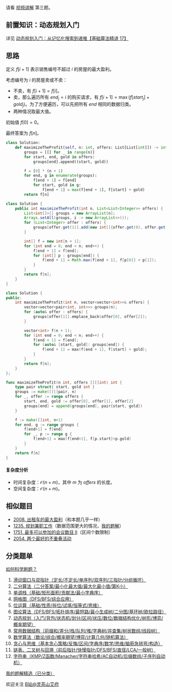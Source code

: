 请看 [视频讲解](https://www.bilibili.com/video/BV1Rx4y1f75Y/) 第三题。

## 前置知识：动态规划入门

详见 [动态规划入门：从记忆化搜索到递推【基础算法精讲 17】](https://www.bilibili.com/video/BV1Xj411K7oF/)

## 思路

定义 $f[i+1]$ 表示销售编号不超过 $i$ 的房屋的最大盈利。

考虑编号为 $i$ 的房屋卖或不卖：

- 不卖，有 $f[i+1]=f[i]$。
- 卖，那么遍历所有 $\textit{end}_j=i$ 的购买请求，有 $f[i+1] = \max (f[\textit{start}_j]+\textit{gold}_j)$。为了方便遍历，可以先把所有 $\textit{end}$ 相同的数据归类。
- 两种情况取最大值。

初始值 $f[0]=0$。

最终答案为 $f[n]$。

```py [sol-Python3]
class Solution:
    def maximizeTheProfit(self, n: int, offers: List[List[int]]) -> int:
        groups = [[] for _ in range(n)]
        for start, end, gold in offers:
            groups[end].append((start, gold))

        f = [0] * (n + 1)
        for end, g in enumerate(groups):
            f[end + 1] = f[end]
            for start, gold in g:
                f[end + 1] = max(f[end + 1], f[start] + gold)
        return f[n]
```

```java [sol-Java]
class Solution {
    public int maximizeTheProfit(int n, List<List<Integer>> offers) {
        List<int[]>[] groups = new ArrayList[n];
        Arrays.setAll(groups, i -> new ArrayList<>());
        for (List<Integer> offer : offers) {
            groups[offer.get(1)].add(new int[]{offer.get(0), offer.get(2)});
        }

        int[] f = new int[n + 1];
        for (int end = 0; end < n; end++) {
            f[end + 1] = f[end];
            for (int[] p : groups[end]) {
                f[end + 1] = Math.max(f[end + 1], f[p[0]] + p[1]);
            }
        }
        return f[n];
    }
}
```

```cpp [sol-C++]
class Solution {
public:
    int maximizeTheProfit(int n, vector<vector<int>>& offers) {
        vector<vector<pair<int, int>>> groups(n);
        for (auto& offer : offers) {
            groups[offer[1]].emplace_back(offer[0], offer[2]);
        }

        vector<int> f(n + 1);
        for (int end = 0; end < n; end++) {
            f[end + 1] = f[end];
            for (auto& [start, gold]: groups[end]) {
                f[end + 1] = max(f[end + 1], f[start] + gold);
            }
        }
        return f[n];
    }
};
```

```go [sol-Go]
func maximizeTheProfit(n int, offers [][]int) int {
	type pair struct{ start, gold int }
	groups := make([][]pair, n)
	for _, offer := range offers {
		start, end, gold := offer[0], offer[1], offer[2]
		groups[end] = append(groups[end], pair{start, gold})
	}

	f := make([]int, n+1)
	for end, g := range groups {
		f[end+1] = f[end]
		for _, p := range g {
			f[end+1] = max(f[end+1], f[p.start]+p.gold)
		}
	}
	return f[n]
}
```

#### 复杂度分析

- 时间复杂度：$\mathcal{O}(n+m)$，其中 $m$ 为 $\textit{offers}$ 的长度。
- 空间复杂度：$\mathcal{O}(n+m)$。

## 相似题目

- [2008. 出租车的最大盈利](https://leetcode.cn/problems/maximum-earnings-from-taxi/)（和本题几乎一样）
- [1235. 规划兼职工作](https://leetcode.cn/problems/maximum-profit-in-job-scheduling/)（数据范围更大的情况，[我的题解](https://leetcode.cn/problems/maximum-profit-in-job-scheduling/solution/dong-tai-gui-hua-er-fen-cha-zhao-you-hua-zkcg/)）
- [1751. 最多可以参加的会议数目 II](https://leetcode.cn/problems/maximum-number-of-events-that-can-be-attended-ii/)（区间个数限制）
- [2054. 两个最好的不重叠活动](https://leetcode.cn/problems/two-best-non-overlapping-events/)

## 分类题单

[如何科学刷题？](https://leetcode.cn/circle/discuss/RvFUtj/)

1. [滑动窗口与双指针（定长/不定长/单序列/双序列/三指针/分组循环）](https://leetcode.cn/circle/discuss/0viNMK/)
2. [二分算法（二分答案/最小化最大值/最大化最小值/第K小）](https://leetcode.cn/circle/discuss/SqopEo/)
3. [单调栈（基础/矩形面积/贡献法/最小字典序）](https://leetcode.cn/circle/discuss/9oZFK9/)
4. [网格图（DFS/BFS/综合应用）](https://leetcode.cn/circle/discuss/YiXPXW/)
5. [位运算（基础/性质/拆位/试填/恒等式/思维）](https://leetcode.cn/circle/discuss/dHn9Vk/)
6. [图论算法（DFS/BFS/拓扑排序/最短路/最小生成树/二分图/基环树/欧拉路径）](https://leetcode.cn/circle/discuss/01LUak/)
7. [动态规划（入门/背包/状态机/划分/区间/状压/数位/数据结构优化/树形/博弈/概率期望）](https://leetcode.cn/circle/discuss/tXLS3i/)
8. [常用数据结构（前缀和/差分/栈/队列/堆/字典树/并查集/树状数组/线段树）](https://leetcode.cn/circle/discuss/mOr1u6/)
9. [数学算法（数论/组合/概率期望/博弈/计算几何/随机算法）](https://leetcode.cn/circle/discuss/IYT3ss/)
10. [贪心与思维（基本贪心策略/反悔/区间/字典序/数学/思维/脑筋急转弯/构造）](https://leetcode.cn/circle/discuss/g6KTKL/)
11. [链表、二叉树与回溯（前后指针/快慢指针/DFS/BFS/直径/LCA/一般树）](https://leetcode.cn/circle/discuss/K0n2gO/)
12. [字符串（KMP/Z函数/Manacher/字符串哈希/AC自动机/后缀数组/子序列自动机）](https://leetcode.cn/circle/discuss/SJFwQI/)

[我的题解精选（已分类）](https://github.com/EndlessCheng/codeforces-go/blob/master/leetcode/SOLUTIONS.md)

欢迎关注 [B站@灵茶山艾府](https://space.bilibili.com/206214)
